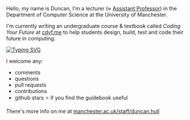 Hello, my name is Duncan, I'm a lecturer (≈ [Assistant Professor](https://en.wikipedia.org/wiki/Assistant_professor)) in the Department of Computer Science at the University of Manchester. 

I'm currently writing an undergraduate course & textbook called *Coding Your Future* at [cdyf.me](https://www.cdyf.me/) to help students design, build, test and code their future in computing. 

[![Typing SVG](https://readme-typing-svg.herokuapp.com?font=Fira+Code&pause=1000&random=false&width=435&lines=Your+future+is+bright+%F0%9F%92%A1;Your+future+needs+coding+...;Let's+start+coding+your+future+...;Find+out+more+at+www.cdyf.me)](https://git.io/typing-svg)

I welcome any: 

* comments
* questions
* pull requests
* contributions
* github stars ⭐️ if you find the guidebook useful

There's more info on me at [manchester.ac.uk/staff/duncan.hull](https://personalpages.manchester.ac.uk/staff/duncan.hull/)
